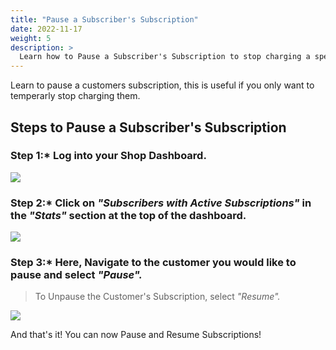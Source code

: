 ```yaml
---
title: "Pause a Subscriber's Subscription"
date: 2022-11-17
weight: 5
description: >
  Learn how to Pause a Subscriber's Subscription to stop charging a specific customer.
---
```


Learn to pause a customers subscription, this is useful if you only want to temperarly stop charging them. 

## Steps to Pause a Subscriber's Subscription

### Step 1:* Log into your Shop Dashboard.

![](https://subscribie.co.uk/blog/content/images/size/w1000/2022/11/image-64.png)

### Step 2:* Click on *"Subscribers with Active Subscriptions"* in the *"Stats"* section at the top of the dashboard.

![](https://subscribie.co.uk/blog/content/images/size/w1000/2022/11/image-84.png)

### Step 3:* Here, Navigate to the customer you would like to pause and select *"Pause".* 

>To Unpause the Customer's Subscription, select *"Resume".*

![](https://subscribie.co.uk/blog/content/images/2022/11/image-85.png)

And that's it! You can now Pause and Resume Subscriptions!